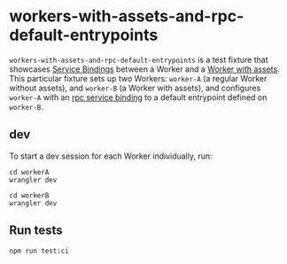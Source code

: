 # workers-with-assets-and-rpc-default-entrypoints

`workers-with-assets-and-rpc-default-entrypoints` is a test fixture that showcases [Service Bindings](https://developers.cloudflare.com/workers/runtime-apis/bindings/service-bindings/) between a Worker and a [Worker with assets](https://developers.cloudflare.com/workers/static-assets/). This particular fixture sets up two Workers: `worker-A` (a regular Worker without assets), and `worker-B` (a Worker with assets), and configures `worker-A` with an [rpc service binding](https://developers.cloudflare.com/workers/runtime-apis/bindings/service-bindings/rpc/) to a default entrypoint defined on `worker-B`.

## dev

To start a dev session for each Worker individually, run:

```
cd workerA
wrangler dev
```

```
cd workerB
wrangler dev
```

## Run tests

```
npm run test:ci
```
